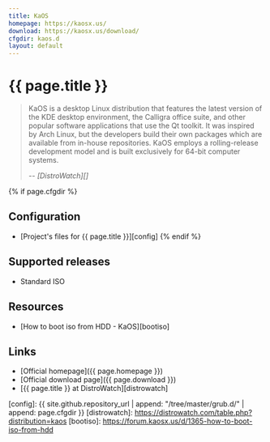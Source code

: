 ```yaml
---
title: KaOS
homepage: https://kaosx.us/
download: https://kaosx.us/download/
cfgdir: kaos.d
layout: default
---
```


# {{ page.title }}

> KaOS is a desktop Linux distribution that features the latest version of the
> KDE desktop environment, the Calligra office suite, and other popular software
> applications that use the Qt toolkit. It was inspired by Arch Linux, but the
> developers build their own packages which are available from in-house
> repositories. KaOS employs a rolling-release development model and is built
> exclusively for 64-bit computer systems.
>
> -- <cite markdown="1">[DistroWatch][]</cite>


{% if page.cfgdir %}
## Configuration

- [Project's files for {{ page.title }}][config]
{% endif %}


## Supported releases

- Standard ISO


## Resources

- [How to boot iso from HDD - KaOS][bootiso]


## Links

- [Official homepage]({{ page.homepage }})
- [Official download page]({{ page.download }})
- [{{ page.title }} at DistroWatch][distrowatch]


[config]: {{ site.github.repository_url | append: "/tree/master/grub.d/" | append: page.cfgdir }}
[distrowatch]: https://distrowatch.com/table.php?distribution=kaos
[bootiso]: https://forum.kaosx.us/d/1365-how-to-boot-iso-from-hdd

